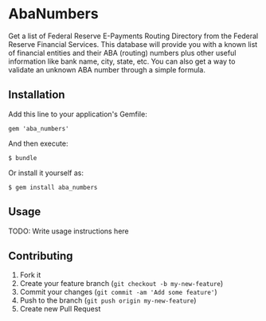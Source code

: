 # AbaNumbers

Get a list of Federal Reserve E-Payments Routing Directory from the Federal Reserve Financial Services.
This database will provide you with a known list of financial entities and their ABA (routing) numbers plus other useful information like bank name, city, state, etc.
You can also get a way to validate an unknown ABA number through a simple formula.

## Installation

Add this line to your application's Gemfile:

    gem 'aba_numbers'

And then execute:

    $ bundle

Or install it yourself as:

    $ gem install aba_numbers

## Usage

TODO: Write usage instructions here

## Contributing

1. Fork it
2. Create your feature branch (`git checkout -b my-new-feature`)
3. Commit your changes (`git commit -am 'Add some feature'`)
4. Push to the branch (`git push origin my-new-feature`)
5. Create new Pull Request

